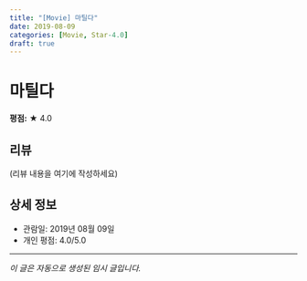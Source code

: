 ```yaml
---
title: "[Movie] 마틸다"
date: 2019-08-09
categories: [Movie, Star-4.0]
draft: true
---
```


# 마틸다

**평점:** ★ 4.0

## 리뷰

(리뷰 내용을 여기에 작성하세요)

## 상세 정보

- 관람일: 2019년 08월 09일
- 개인 평점: 4.0/5.0

---

*이 글은 자동으로 생성된 임시 글입니다.*
